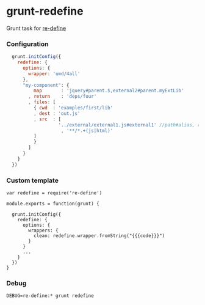 # grunt-redefine
Grunt task for [re-define](https://github.com/damianbaar/re-define)

### Configuration
```js
  grunt.initConfig({
    redefine: {
      options: {
        wrapper: 'umd/4all'
      },
      "my-component": {
          map       : 'jquery#parent.$,external2#parent.myExtLib'
        , return    : 'deps/four'
        , files: [
          { cwd  : 'examples/first/lib'
          , dest : 'out.js'
          , src  : [ 
                   '../external/external1.js#external1' //path#alias, relative to cwd
                    , '**/*.+(js|html)'
          ]
          }
        ]
      }
    }
  })
```

### Custom template
```
var redefine = require('re-define')

module.exports = function(grunt) {

  grunt.initConfig({
    redefine: {
      options: {
        wrappers: {
          clean: redefine.wrapper.fromString("{{{code}}}")
        }
      }
      ...
    }
  })
}
```

### Debug
`DEBUG=re-define:* grunt redefine`


